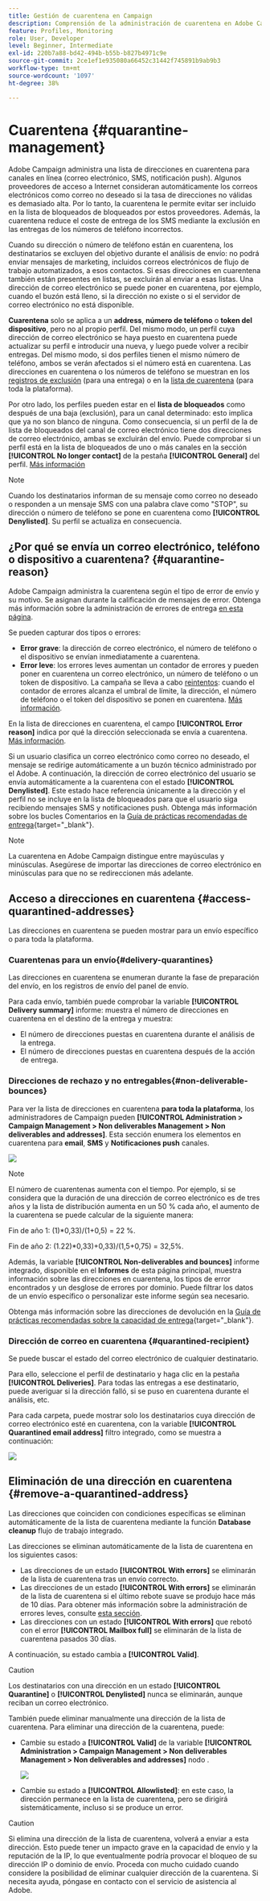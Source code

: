 ```yaml
---
title: Gestión de cuarentena en Campaign
description: Comprensión de la administración de cuarentena en Adobe Campaign
feature: Profiles, Monitoring
role: User, Developer
level: Beginner, Intermediate
exl-id: 220b7a88-bd42-494b-b55b-b827b4971c9e
source-git-commit: 2ce1ef1e935080a66452c31442f745891b9ab9b3
workflow-type: tm+mt
source-wordcount: '1097'
ht-degree: 38%

---
```


# Cuarentena {#quarantine-management}

Adobe Campaign administra una lista de direcciones en cuarentena para canales en línea (correo electrónico, SMS, notificación push). Algunos proveedores de acceso a Internet consideran automáticamente los correos electrónicos como correo no deseado si la tasa de direcciones no válidas es demasiado alta. Por lo tanto, la cuarentena le permite evitar ser incluido en la lista de bloqueados de bloqueados por estos proveedores. Además, la cuarentena reduce el coste de entrega de los SMS mediante la exclusión en las entregas de los números de teléfono incorrectos.

Cuando su dirección o número de teléfono están en cuarentena, los destinatarios se excluyen del objetivo durante el análisis de envío: no podrá enviar mensajes de marketing, incluidos correos electrónicos de flujo de trabajo automatizados, a esos contactos. Si esas direcciones en cuarentena también están presentes en listas, se excluirán al enviar a esas listas. Una dirección de correo electrónico se puede poner en cuarentena, por ejemplo, cuando el buzón está lleno, si la dirección no existe o si el servidor de correo electrónico no está disponible.

<!--For more on best practices to secure and optimize your deliveries, refer to [this page](delivery-best-practices.md).-->

**Cuarentena** solo se aplica a un **address**, **número de teléfono** o **token del dispositivo**, pero no al propio perfil. Del mismo modo, un perfil cuya dirección de correo electrónico se haya puesto en cuarentena puede actualizar su perfil e introducir una nueva, y luego puede volver a recibir entregas. Del mismo modo, si dos perfiles tienen el mismo número de teléfono, ambos se verán afectados si el número está en cuarentena. Las direcciones en cuarentena o los números de teléfono se muestran en los [registros de exclusión](#delivery-quarantines) (para una entrega) o en la [lista de cuarentena](#non-deliverable-bounces) (para toda la plataforma).

Por otro lado, los perfiles pueden estar en el **lista de bloqueados** como después de una baja (exclusión), para un canal determinado: esto implica que ya no son blanco de ninguna. Como consecuencia, si un perfil de la  de lista de bloqueados del canal de correo electrónico tiene dos direcciones de correo electrónico, ambas se excluirán del envío. Puede comprobar si un perfil está en la lista de bloqueados de uno o más canales en la sección **[!UICONTROL No longer contact]** de la pestaña **[!UICONTROL General]** del perfil. [Más información](../audiences/view-profiles.md)

>[!NOTE]
>
>Cuando los destinatarios informan de su mensaje como correo no deseado o responden a un mensaje SMS con una palabra clave como &quot;STOP&quot;, su dirección o número de teléfono se pone en cuarentena como **[!UICONTROL Denylisted]**. Su perfil se actualiza en consecuencia.

<!--For the email channel, email addresses are quarantined. For the mobile app channel, device tokens are quarantined. For the SMS channel, phone numbers are quarantined.?-->

## ¿Por qué se envía un correo electrónico, teléfono o dispositivo a cuarentena? {#quarantine-reason}

Adobe Campaign administra la cuarentena según el tipo de error de envío y su motivo. Se asignan durante la calificación de mensajes de error. Obtenga más información sobre la administración de errores de entrega [en esta página](delivery-failures.md).

Se pueden capturar dos tipos o errores:

* **Error grave**: la dirección de correo electrónico, el número de teléfono o el dispositivo se envían inmediatamente a cuarentena.
* **Error leve**: los errores leves aumentan un contador de errores y pueden poner en cuarentena un correo electrónico, un número de teléfono o un token de dispositivo. La campaña se lleva a cabo [reintentos](delivery-failures.md#retries): cuando el contador de errores alcanza el umbral de límite, la dirección, el número de teléfono o el token del dispositivo se ponen en cuarentena. [Más información](delivery-failures.md#retries).

En la lista de direcciones en cuarentena, el campo **[!UICONTROL Error reason]** indica por qué la dirección seleccionada se envía a cuarentena. [Más información](#identifying-quarantined-addresses-for-the-entire-platform).


Si un usuario clasifica un correo electrónico como correo no deseado, el mensaje se redirige automáticamente a un buzón técnico administrado por el Adobe. A continuación, la dirección de correo electrónico del usuario se envía automáticamente a la cuarentena con el estado **[!UICONTROL Denylisted]**. Este estado hace referencia únicamente a la dirección y el perfil no se incluye en la lista de bloqueados para que el usuario siga recibiendo mensajes SMS y notificaciones push. Obtenga más información sobre los bucles Comentarios en la [Guía de prácticas recomendadas de entrega](https://experienceleague.adobe.com/docs/deliverability-learn/deliverability-best-practice-guide/transition-process/infrastructure.html?lang=es#feedback-loops){target=&quot;_blank&quot;}.

>[!NOTE]
>
>La cuarentena en Adobe Campaign distingue entre mayúsculas y minúsculas. Asegúrese de importar las direcciones de correo electrónico en minúsculas para que no se redireccionen más adelante.

## Acceso a direcciones en cuarentena {#access-quarantined-addresses}

Las direcciones en cuarentena se pueden mostrar para un envío específico o para toda la plataforma.

### Cuarentenas para un envío{#delivery-quarantines}

Las direcciones en cuarentena se enumeran durante la fase de preparación del envío, en los registros de envío del panel de envío.

Para cada envío, también puede comprobar la variable **[!UICONTROL Delivery summary]** informe: muestra el número de direcciones en cuarentena en el destino de la entrega y muestra:

* El número de direcciones puestas en cuarentena durante el análisis de la entrega.
* El número de direcciones puestas en cuarentena después de la acción de entrega.

### Direcciones de rechazo y no entregables{#non-deliverable-bounces}

Para ver la lista de direcciones en cuarentena **para toda la plataforma**, los administradores de Campaign pueden  **[!UICONTROL Administration > Campaign Management > Non deliverables Management > Non deliverables and addresses]**. Esta sección enumera los elementos en cuarentena para **email**, **SMS** y **Notificaciones push** canales.

![](assets/tech-quarantine.png)

>[!NOTE]
>
>El número de cuarentenas aumenta con el tiempo. Por ejemplo, si se considera que la duración de una dirección de correo electrónico es de tres años y la lista de distribución aumenta en un 50 % cada año, el aumento de la cuarentena se puede calcular de la siguiente manera:
>
>Fin de año 1: (1)&#42;0,33)/(1+0,5) = 22 %.
>
>Fin de año 2: (1.22)&#42;0,33)+0,33)/(1,5+0,75) = 32,5%.

Además, la variable **[!UICONTROL Non-deliverables and bounces]** informe integrado, disponible en el **Informes** de esta página principal, muestra información sobre las direcciones en cuarentena, los tipos de error encontrados y un desglose de errores por dominio. Puede filtrar los datos de un envío específico o personalizar este informe según sea necesario.

Obtenga más información sobre las direcciones de devolución en la [Guía de prácticas recomendadas sobre la capacidad de entrega](https://experienceleague.adobe.com/docs/deliverability-learn/deliverability-best-practice-guide/metrics-for-deliverability/bounces.html?lang=es){target=&quot;_blank&quot;}.

### Dirección de correo en cuarentena {#quarantined-recipient}

Se puede buscar el estado del correo electrónico de cualquier destinatario.

Para ello, seleccione el perfil de destinatario y haga clic en la pestaña **[!UICONTROL Deliveries]**. Para todas las entregas a ese destinatario, puede averiguar si la dirección falló, si se puso en cuarentena durante el análisis, etc.

Para cada carpeta, puede mostrar solo los destinatarios cuya dirección de correo electrónico esté en cuarentena, con la variable **[!UICONTROL Quarantined email address]** filtro integrado, como se muestra a continuación:

![](assets/quarantine-filter.png)


## Eliminación de una dirección en cuarentena {#remove-a-quarantined-address}

Las direcciones que coinciden con condiciones específicas se eliminan automáticamente de la lista de cuarentena mediante la función **Database cleanup** flujo de trabajo integrado.

Las direcciones se eliminan automáticamente de la lista de cuarentena en los siguientes casos:

* Las direcciones de un estado **[!UICONTROL With errors]** se eliminarán de la lista de cuarentena tras un envío correcto.
* Las direcciones de un estado **[!UICONTROL With errors]** se eliminarán de la lista de cuarentena si el último rebote suave se produjo hace más de 10 días. Para obtener más información sobre la administración de errores leves, consulte [esta sección](#soft-error-management).
* Las direcciones con un estado **[!UICONTROL With errors]** que rebotó con el error **[!UICONTROL Mailbox full]** se eliminarán de la lista de cuarentena pasados 30 días.

A continuación, su estado cambia a **[!UICONTROL Valid]**.

>[!CAUTION]
>
>Los destinatarios con una dirección en un estado **[!UICONTROL Quarantine]** o **[!UICONTROL Denylisted]** nunca se eliminarán, aunque reciban un correo electrónico.

También puede eliminar manualmente una dirección de la lista de cuarentena. Para eliminar una dirección de la cuarentena, puede:

* Cambie su estado a **[!UICONTROL Valid]** de la variable **[!UICONTROL Administration > Campaign Management > Non deliverables Management > Non deliverables and addresses]** nodo .

   ![](assets/tech-quarantine-status.png)

* Cambie su estado a **[!UICONTROL Allowlisted]**: en este caso, la dirección permanece en la lista de cuarentena, pero se dirigirá sistemáticamente, incluso si se produce un error.

>[!CAUTION]
>
>Si elimina una dirección de la lista de cuarentena, volverá a enviar a esta dirección. Esto puede tener un impacto grave en la capacidad de envío y la reputación de la IP, lo que eventualmente podría provocar el bloqueo de su dirección IP o dominio de envío. Proceda con mucho cuidado cuando considere la posibilidad de eliminar cualquier dirección de la cuarentena. Si necesita ayuda, póngase en contacto con el servicio de asistencia al Adobe.

